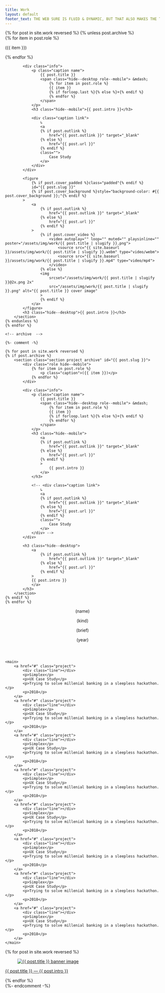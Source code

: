 ```yaml
---
title: Work
layout: default
footer_text: THE WEB SURE IS FLUID & DYNAMIC, BUT THAT ALSO MAKES THE THINGS IT HOLDS EPHEMERAL.
---
```


<section class="projects">
    {% for post in site.work reversed %}
    {% unless post.archive %}
        <section class="section project" id="{{ post.slug }}">
            <div class="role hide--mobile">
                {% for item in post.role %}
                    <p class="caption">({{ item }})</p>
                {% endfor %}
            </div>

            <div class="info">
                <p class="caption name">
                    {{ post.title }}
                    <span class="hide--desktop role--mobile"> &mdash;
                        {% for item in post.role %}
                        {{ item }}
                        {% if forloop.last %}{% else %}+{% endif %}
                        {% endfor %}
                    </span>
                </p>
                <h3 class="hide--mobile">{{ post.intro }}</h3>

                <div class="caption link">
                    ↳ 
                    <a 
                    {% if post.outlink %}
                        href="{{ post.outlink }}" target="_blank"
                    {% else %}
                        href="{{ post.url }}"
                    {% endif %}
                    class="">
                        Case Study
                    </a>
                </div>
            </div>

            <figure 
                {% if post.cover_padded %}class="padded"{% endif %} 
                id="{{ post.slug }}"
                {% if post.cover_background %}style="background-color: #{{ post.cover_background }};"{% endif %}
            >
                <a 
                    {% if post.outlink %}
                        href="{{ post.outlink }}" target="_blank"
                    {% else %}
                        href="{{ post.url }}"
                    {% endif %}
                >
                    {% if post.cover_video %}
                        <video autoplay="" loop="" muted="" playsinline="" poster="/assets/img/work/{{ post.title | slugify }}.png">
                            <source src="{{ site.baseurl }}/assets/img/work/{{ post.title | slugify }}.webm" type="video/webm">	
                            <source src="{{ site.baseurl }}/assets/img/work/{{ post.title | slugify }}.mp4" type="video/mp4">	
                        </video>
                    {% else %}
                    <img 
                        srcset="/assets/img/work/{{ post.title | slugify }}@2x.png 2x"    
                        src="/assets/img/work/{{ post.title | slugify }}.png" alt="{{ post.title }} cover image"
                    >
                    {% endif %}
                </a>
            </figure>
            <h3 class="hide--desktop">{{ post.intro }}</h3>
        </section>
    {% endunless %}
    {% endfor %}

    <!-- archive  -->

    {%- comment -%}

    {% for post in site.work reversed %}
    {% if post.archive %}
        <section class="section project archive" id="{{ post.slug }}">
            <div class="role hide--mobile">
                {% for item in post.role %}
                    <p class="caption">({{ item }})</p>
                {% endfor %}
            </div>

            <div class="info">
                <p class="caption name">
                    {{ post.title }}
                    <span class="hide--desktop role--mobile"> &mdash;
                        {% for item in post.role %}
                        {{ item }}
                        {% if forloop.last %}{% else %}+{% endif %}
                        {% endfor %}
                    </span>
                </p>
                <h3 class="hide--mobile">
                    <a 
                    {% if post.outlink %}
                        href="{{ post.outlink }}" target="_blank"
                    {% else %}
                        href="{{ post.url }}"
                    {% endif %}
                    >
                        {{ post.intro }}
                    </a>
                </h3>

                <!-- <div class="caption link">
                    ↳ 
                    <a 
                    {% if post.outlink %}
                        href="{{ post.outlink }}" target="_blank"
                    {% else %}
                        href="{{ post.url }}"
                    {% endif %}
                    class="">
                        Case Study
                    </a>
                </div> -->
            </div>

            <h3 class="hide--desktop">
                <a 
                    {% if post.outlink %}
                        href="{{ post.outlink }}" target="_blank"
                    {% else %}
                        href="{{ post.url }}"
                    {% endif %}
                >
                {{ post.intro }}
                </a>
            </h3>
        </section>
    {% endif %}
    {% endfor %}
</section>

<section class="section work__archive">
    <header>
        <p class="caption">(name)</p>
        <p class="caption">(kind)</p>
        <p class="caption">(brief)</p>
        <p class="caption">(year)</p>
    </header>

    <main>
        <a href="#" class="project">
            <div class="line"></div>
            <p>Simplex</p>
            <p>UX Case Study</p>
            <p>Trying to solve millenial banking in a sleepless hackathon.</p>
            <p>2018</p>
        </a>
        <a href="#" class="project">
            <div class="line"></div>
            <p>Simplex</p>
            <p>UX Case Study</p>
            <p>Trying to solve millenial banking in a sleepless hackathon.</p>
            <p>2018</p>
        </a>
        <a href="#" class="project">
            <div class="line"></div>
            <p>Simplex</p>
            <p>UX Case Study</p>
            <p>Trying to solve millenial banking in a sleepless hackathon.</p>
            <p>2018</p>
        </a>
        <a href="#" class="project">
            <div class="line"></div>
            <p>Simplex</p>
            <p>UX Case Study</p>
            <p>Trying to solve millenial banking in a sleepless hackathon.</p>
            <p>2018</p>
        </a>
        <a href="#" class="project">
            <div class="line"></div>
            <p>Simplex</p>
            <p>UX Case Study</p>
            <p>Trying to solve millenial banking in a sleepless hackathon.</p>
            <p>2018</p>
        </a>
        <a href="#" class="project">
            <div class="line"></div>
            <p>Simplex</p>
            <p>UX Case Study</p>
            <p>Trying to solve millenial banking in a sleepless hackathon.</p>
            <p>2018</p>
        </a>
        <a href="#" class="project">
            <div class="line"></div>
            <p>Simplex</p>
            <p>UX Case Study</p>
            <p>Trying to solve millenial banking in a sleepless hackathon.</p>
            <p>2018</p>
        </a>
        <a href="#" class="project">
            <div class="line"></div>
            <p>Simplex</p>
            <p>UX Case Study</p>
            <p>Trying to solve millenial banking in a sleepless hackathon.</p>
            <p>2018</p>
        </a>
    </main>

</section>

 <section class="section work__gallery">
    {% for post in site.work reversed %}
        <div class="project" id="{{ post.slug }}">
            <a href="{{ post.url }}" class="project__thumb">
                <figure>
                    <img src="{{ site.baseurl }}/assets/img/work/{{ post.banner_image }}" alt="{{ post.title }} banner image">
                </figure>
            </a>
            <p class="project__meta">
                <a href="{{ post.url }}">
                    <span class="caption project__meta__title">
                        {{ post.title }}
                    </span> &mdash;
                    <span class="project__meta__intro">
                        {{ post.intro }}
                    </span>
                </a>
            </p>
        </div>   
    {% endfor %}
</section> {%- endcomment -%}
